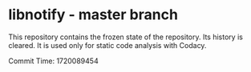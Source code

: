 # libnotify - master branch

This repository contains the frozen state of the repository.
Its history is cleared. It is used only for static code
analysis with Codacy.

Commit Time: 1720089454